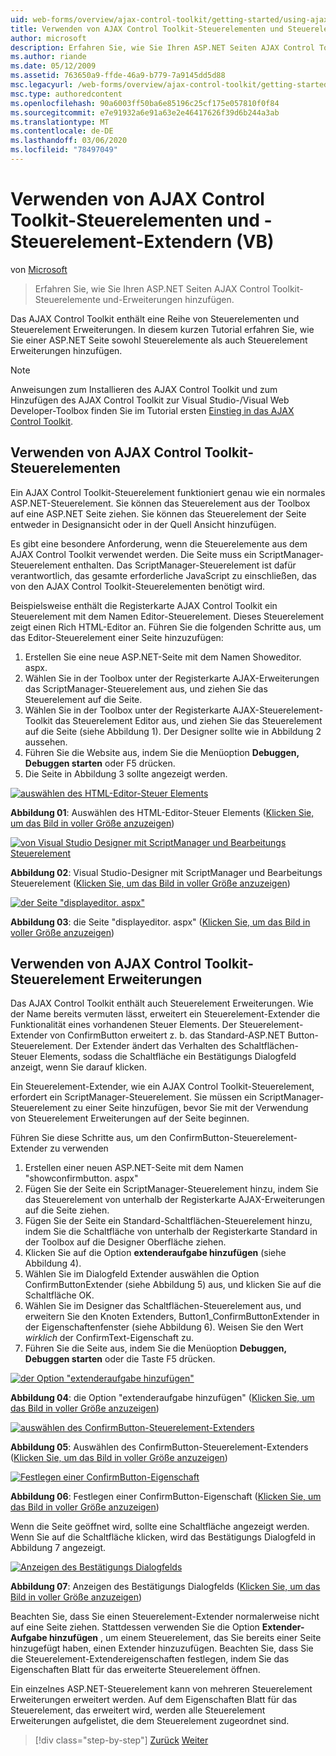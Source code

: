 ```yaml
---
uid: web-forms/overview/ajax-control-toolkit/getting-started/using-ajax-control-toolkit-controls-and-control-extenders-vb
title: Verwenden von AJAX Control Toolkit-Steuerelementen und Steuerelement-Extender (VB) | Microsoft-Dokumentation
author: microsoft
description: Erfahren Sie, wie Sie Ihren ASP.NET Seiten AJAX Control Toolkit-Steuerelemente und-Erweiterungen hinzufügen.
ms.author: riande
ms.date: 05/12/2009
ms.assetid: 763650a9-ffde-46a9-b779-7a9145dd5d88
msc.legacyurl: /web-forms/overview/ajax-control-toolkit/getting-started/using-ajax-control-toolkit-controls-and-control-extenders-vb
msc.type: authoredcontent
ms.openlocfilehash: 90a6003ff50ba6e85196c25cf175e057810f0f84
ms.sourcegitcommit: e7e91932a6e91a63e2e46417626f39d6b244a3ab
ms.translationtype: MT
ms.contentlocale: de-DE
ms.lasthandoff: 03/06/2020
ms.locfileid: "78497049"
---
```

# <a name="using-ajax-control-toolkit-controls-and-control-extenders-vb"></a>Verwenden von AJAX Control Toolkit-Steuerelementen und -Steuerelement-Extendern (VB)

von [Microsoft](https://github.com/microsoft)

> Erfahren Sie, wie Sie Ihren ASP.NET Seiten AJAX Control Toolkit-Steuerelemente und-Erweiterungen hinzufügen.

Das AJAX Control Toolkit enthält eine Reihe von Steuerelementen und Steuerelement Erweiterungen. In diesem kurzen Tutorial erfahren Sie, wie Sie einer ASP.NET Seite sowohl Steuerelemente als auch Steuerelement Erweiterungen hinzufügen.

> [!NOTE] 
> 
> Anweisungen zum Installieren des AJAX Control Toolkit und zum Hinzufügen des AJAX Control Toolkit zur Visual Studio-/Visual Web Developer-Toolbox finden Sie im Tutorial ersten [Einstieg in das AJAX Control Toolkit](get-started-with-the-ajax-control-toolkit-vb.md).

## <a name="using-ajax-control-toolkit-controls"></a>Verwenden von AJAX Control Toolkit-Steuerelementen

Ein AJAX Control Toolkit-Steuerelement funktioniert genau wie ein normales ASP.NET-Steuerelement. Sie können das Steuerelement aus der Toolbox auf eine ASP.NET Seite ziehen. Sie können das Steuerelement der Seite entweder in Designansicht oder in der Quell Ansicht hinzufügen.

Es gibt eine besondere Anforderung, wenn die Steuerelemente aus dem AJAX Control Toolkit verwendet werden. Die Seite muss ein ScriptManager-Steuerelement enthalten. Das ScriptManager-Steuerelement ist dafür verantwortlich, das gesamte erforderliche JavaScript zu einschließen, das von den AJAX Control Toolkit-Steuerelementen benötigt wird.

Beispielsweise enthält die Registerkarte AJAX Control Toolkit ein Steuerelement mit dem Namen Editor-Steuerelement. Dieses Steuerelement zeigt einen Rich HTML-Editor an. Führen Sie die folgenden Schritte aus, um das Editor-Steuerelement einer Seite hinzuzufügen:

1. Erstellen Sie eine neue ASP.NET-Seite mit dem Namen Showeditor. aspx.
2. Wählen Sie in der Toolbox unter der Registerkarte AJAX-Erweiterungen das ScriptManager-Steuerelement aus, und ziehen Sie das Steuerelement auf die Seite.
3. Wählen Sie in der Toolbox unter der Registerkarte AJAX-Steuerelement-Toolkit das Steuerelement Editor aus, und ziehen Sie das Steuerelement auf die Seite (siehe Abbildung 1). Der Designer sollte wie in Abbildung 2 aussehen.
4. Führen Sie die Website aus, indem Sie die Menüoption **Debuggen, Debuggen starten** oder F5 drücken.
5. Die Seite in Abbildung 3 sollte angezeigt werden.

[![auswählen des HTML-Editor-Steuer Elements](using-ajax-control-toolkit-controls-and-control-extenders-vb/_static/image1.jpg)](using-ajax-control-toolkit-controls-and-control-extenders-vb/_static/image1.png)

**Abbildung 01**: Auswählen des HTML-Editor-Steuer Elements ([Klicken Sie, um das Bild in voller Größe anzuzeigen](using-ajax-control-toolkit-controls-and-control-extenders-vb/_static/image2.png))

[![von Visual Studio Designer mit ScriptManager und Bearbeitungs Steuerelement](using-ajax-control-toolkit-controls-and-control-extenders-vb/_static/image2.jpg)](using-ajax-control-toolkit-controls-and-control-extenders-vb/_static/image3.png)

**Abbildung 02**: Visual Studio-Designer mit ScriptManager und Bearbeitungs Steuerelement ([Klicken Sie, um das Bild in voller Größe anzuzeigen](using-ajax-control-toolkit-controls-and-control-extenders-vb/_static/image4.png))

[![der Seite "displayeditor. aspx"](using-ajax-control-toolkit-controls-and-control-extenders-vb/_static/image3.jpg)](using-ajax-control-toolkit-controls-and-control-extenders-vb/_static/image5.png)

**Abbildung 03**: die Seite "displayeditor. aspx" ([Klicken Sie, um das Bild in voller Größe anzuzeigen](using-ajax-control-toolkit-controls-and-control-extenders-vb/_static/image6.png))

## <a name="using-ajax-control-toolkit-control-extenders"></a>Verwenden von AJAX Control Toolkit-Steuerelement Erweiterungen

Das AJAX Control Toolkit enthält auch Steuerelement Erweiterungen. Wie der Name bereits vermuten lässt, erweitert ein Steuerelement-Extender die Funktionalität eines vorhandenen Steuer Elements. Der Steuerelement-Extender von ConfirmButton erweitert z. b. das Standard-ASP.NET Button-Steuerelement. Der Extender ändert das Verhalten des Schaltflächen-Steuer Elements, sodass die Schaltfläche ein Bestätigungs Dialogfeld anzeigt, wenn Sie darauf klicken.

Ein Steuerelement-Extender, wie ein AJAX Control Toolkit-Steuerelement, erfordert ein ScriptManager-Steuerelement. Sie müssen ein ScriptManager-Steuerelement zu einer Seite hinzufügen, bevor Sie mit der Verwendung von Steuerelement Erweiterungen auf der Seite beginnen.

Führen Sie diese Schritte aus, um den ConfirmButton-Steuerelement-Extender zu verwenden

1. Erstellen einer neuen ASP.NET-Seite mit dem Namen "showconfirmbutton. aspx"
2. Fügen Sie der Seite ein ScriptManager-Steuerelement hinzu, indem Sie das Steuerelement von unterhalb der Registerkarte AJAX-Erweiterungen auf die Seite ziehen.
3. Fügen Sie der Seite ein Standard-Schaltflächen-Steuerelement hinzu, indem Sie die Schaltfläche von unterhalb der Registerkarte Standard in der Toolbox auf die Designer Oberfläche ziehen.
4. Klicken Sie auf die Option **extenderaufgabe hinzufügen** (siehe Abbildung 4).
5. Wählen Sie im Dialogfeld Extender auswählen die Option ConfirmButtonExtender (siehe Abbildung 5) aus, und klicken Sie auf die Schaltfläche OK.
6. Wählen Sie im Designer das Schaltflächen-Steuerelement aus, und erweitern Sie den Knoten Extenders, Button1\_ConfirmButtonExtender in der Eigenschaftenfenster (siehe Abbildung 6). Weisen Sie den Wert *wirklich* der ConfirmText-Eigenschaft zu.
7. Führen Sie die Seite aus, indem Sie die Menüoption **Debuggen, Debuggen starten** oder die Taste F5 drücken.

[![der Option "extenderaufgabe hinzufügen"](using-ajax-control-toolkit-controls-and-control-extenders-vb/_static/image4.jpg)](using-ajax-control-toolkit-controls-and-control-extenders-vb/_static/image7.png)

**Abbildung 04**: die Option "extenderaufgabe hinzufügen" ([Klicken Sie, um das Bild in voller Größe anzuzeigen](using-ajax-control-toolkit-controls-and-control-extenders-vb/_static/image8.png))

[![auswählen des ConfirmButton-Steuerelement-Extenders](using-ajax-control-toolkit-controls-and-control-extenders-vb/_static/image5.jpg)](using-ajax-control-toolkit-controls-and-control-extenders-vb/_static/image9.png)

**Abbildung 05**: Auswählen des ConfirmButton-Steuerelement-Extenders ([Klicken Sie, um das Bild in voller Größe anzuzeigen](using-ajax-control-toolkit-controls-and-control-extenders-vb/_static/image10.png))

[![Festlegen einer ConfirmButton-Eigenschaft](using-ajax-control-toolkit-controls-and-control-extenders-vb/_static/image6.jpg)](using-ajax-control-toolkit-controls-and-control-extenders-vb/_static/image11.png)

**Abbildung 06**: Festlegen einer ConfirmButton-Eigenschaft ([Klicken Sie, um das Bild in voller Größe anzuzeigen](using-ajax-control-toolkit-controls-and-control-extenders-vb/_static/image12.png))

Wenn die Seite geöffnet wird, sollte eine Schaltfläche angezeigt werden. Wenn Sie auf die Schaltfläche klicken, wird das Bestätigungs Dialogfeld in Abbildung 7 angezeigt.

[![Anzeigen des Bestätigungs Dialogfelds](using-ajax-control-toolkit-controls-and-control-extenders-vb/_static/image7.jpg)](using-ajax-control-toolkit-controls-and-control-extenders-vb/_static/image13.png)

**Abbildung 07**: Anzeigen des Bestätigungs Dialogfelds ([Klicken Sie, um das Bild in voller Größe anzuzeigen](using-ajax-control-toolkit-controls-and-control-extenders-vb/_static/image14.png))

Beachten Sie, dass Sie einen Steuerelement-Extender normalerweise nicht auf eine Seite ziehen. Stattdessen verwenden Sie die Option **Extender-Aufgabe hinzufügen** , um einem Steuerelement, das Sie bereits einer Seite hinzugefügt haben, einen Extender hinzuzufügen. Beachten Sie, dass Sie die Steuerelement-Extendereigenschaften festlegen, indem Sie das Eigenschaften Blatt für das erweiterte Steuerelement öffnen.

Ein einzelnes ASP.NET-Steuerelement kann von mehreren Steuerelement Erweiterungen erweitert werden. Auf dem Eigenschaften Blatt für das Steuerelement, das erweitert wird, werden alle Steuerelement Erweiterungen aufgelistet, die dem Steuerelement zugeordnet sind.

> [!div class="step-by-step"]
> [Zurück](get-started-with-the-ajax-control-toolkit-vb.md)
> [Weiter](creating-a-custom-ajax-control-toolkit-control-extender-vb.md)
